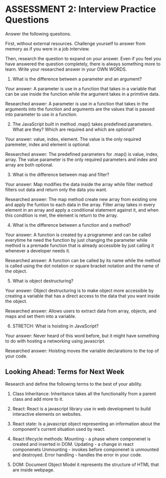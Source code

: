 # ASSESSMENT 2: Interview Practice Questions

Answer the following questions.

First, without external resources. Challenge yourself to answer from memory as if you were in a job interview.

Then, research the question to expand on your answer. Even if you feel you have answered the question completely, there is always something more to learn. Write your researched answer in your OWN WORDS.

1. What is the difference between a parameter and an argument?

  Your answer: A parameter is use in a function that takes in a variable that can be use inside the function while the argument takes in a primitive data. 

  Researched answer: A parameter is use in a function that takes in the arguments into the function and arguments are the values that is passed into parameter to use in a function.

2. The JavaScript built in method .map() takes predefined parameters. What are they? Which are required and which are optional?

  Your answer: value, index, element. The value is the only required paremeter, index and element is optional.

  Researched answer: The predefined parameters for .map() is value, index, array. The value parameter is the only required parameters and index and array are both optional.

3. What is the difference between map and filter?

  Your answer: Map modifies the data inside the array while filter method filters out data and return only the data you want.

  Researched answer: The map method create new array from existing one and apply the funtion to each data in the array. Filter array takes in every element in an array and apply a conditional statement against it, and when this condition is met, the element is return to the array.

4. What is the difference between a function and a method?

  Your answer: A function is created by a programmer and can be called everytime he need the function by just changing the parameter while  method is a premade function that is already accessible by just calling it whenever a developer needs it.

  Researched answer: A function can be called by its name while the method is called using the dot notation or square bracket notation and the name of the object.

5. What is object destructuring?

  Your answer: Object destructuring is to make object more accessible by creating a variable that has a direct access to the data that you want inside the object.

  Researched answer: Allows users to extract data from array, objects, and maps and set them into a variable.

6. STRETCH: What is hoisting in JavaScript?

  Your answer: Never heard of this word before, but it might have something to do with hosting a networking using javascript.

  Researched answer: Hoisting moves the variable declarations to the top of your code.


## Looking Ahead: Terms for Next Week

Research and define the following terms to the best of your ability.

1. Class Inheritance: Inheritance takes all the functionality from a parent class and add more to it.

2. React: React is a javascript library use in web development to build interactive elements on websites.

3. React state: Is a javascript object representing an information about the component's current situation used by react.

4. React lifecycle methods: 
Mounting - a phase where componenet is created and inserted in DOM.
Updating - a change in react componenets
Unmounting - invokes before componenet is unmounted and destroyed.
Error handling - handles the error in your code.

5. DOM: Document Object Model it represents the structure of HTML that are inside webpage.
